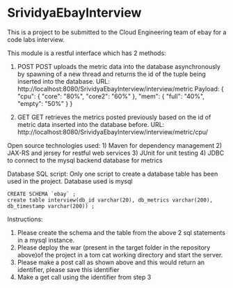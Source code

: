SrividyaEbayInterview
=====================

This is a project to be submitted to the Cloud Engineering team of ebay for a code labs interview. 

This module is a restful interface which has 2 methods:

1) POST
	POST uploads the metric data into the database asynchronously by spawning of a new thread and returns the id of the tuple being inserted into the database. 
	URL:  http://localhost:8080/SrividyaEbayInterview/interview/metric
	Payload:
		{
			"cpu": {
				"core": "80%",
				"core2": "60%"
			},
			"mem": {
				"full": "40%",
				"empty": "50%"
			}
		}
		
2) GET
	GET retrieves the metrics posted previously based on the id of metric data inserted into the database before.
	URL:  http://localhost:8080/SrividyaEbayInterview/interview/metric/cpu/<id returned from post>
	
Open source technologies used:
	1) Maven for dependency management
	2) JAX-RS and jersey for restful web services
	3) JUnit for unit testing
	4) JDBC to connect to the mysql backend database for metrics
	
Database SQL script:
Only one script to create a database table has been used in the project. Database used is mysql
	
	CREATE SCHEMA `ebay` ;
	create table interview(db_id varchar(20), db_metrics varchar(200), db_timestamp varchar(200)) ;

Instructions:
1) Please create the schema and the table from the above 2 sql statements in a mysql instance.
2) Please deploy the war (present in the target folder in the repository above)of the project in a tom cat working directory and start the server.
3) Please make a post call as shown above and this would return an identifier, please save this identifier
4) Make a get call using the identifier from step 3
